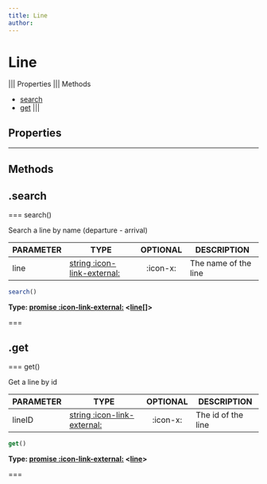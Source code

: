```yaml
---
title: Line
author:
---
```


# Line

||| Properties
||| Methods
- [search](#search)
- [get](#get)
|||
## Properties
---
## Methods
## .search

=== search()

Search a line by name (departure - arrival)

| PARAMETER | TYPE | OPTIONAL | DESCRIPTION |
| --- | --- | :---: | --- |
| line | [string :icon-link-external:](https://developer.mozilla.org/en-US/docs/Web/JavaScript/Reference/Global_Objects/String) | :icon-x: | The name of the line |

```javascript
search()
```
**Type: [promise :icon-link-external:](https://developer.mozilla.org/en-US/docs/Web/JavaScript/Reference/Global_Objects/Promise) <[line](../structures/line)[]>**

===

## .get

=== get()

Get a line by id

| PARAMETER | TYPE | OPTIONAL | DESCRIPTION |
| --- | --- | :---: | --- |
| lineID | [string :icon-link-external:](https://developer.mozilla.org/en-US/docs/Web/JavaScript/Reference/Global_Objects/String) | :icon-x: | The id of the line |

```javascript
get()
```
**Type: [promise :icon-link-external:](https://developer.mozilla.org/en-US/docs/Web/JavaScript/Reference/Global_Objects/Promise) <[line](../structures/line)>**

===

